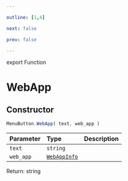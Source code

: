 ```yaml
---

outline: [1,4]

next: false

prev: false

---
```


export Function
# WebApp

## Constructor
 ```ts
 MenuButton.WebApp( text, web_app )
 ```
 
 | Parameter | Type | Description |
| :--- | :--- | :--- |
| `text` | `string` | |
| `web_app` | [`WebAppInfo`](../../../interfaces/WebAppInfo.md) | |

Return: string
